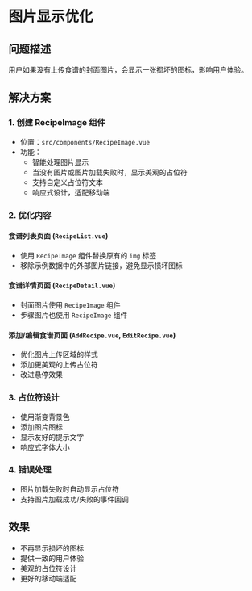 # 图片显示优化

## 问题描述

用户如果没有上传食谱的封面图片，会显示一张损坏的图标，影响用户体验。

## 解决方案

### 1. 创建 RecipeImage 组件

- 位置：`src/components/RecipeImage.vue`
- 功能：
  - 智能处理图片显示
  - 当没有图片或图片加载失败时，显示美观的占位符
  - 支持自定义占位符文本
  - 响应式设计，适配移动端

### 2. 优化内容

#### 食谱列表页面 (`RecipeList.vue`)

- 使用 `RecipeImage` 组件替换原有的 `img` 标签
- 移除示例数据中的外部图片链接，避免显示损坏图标

#### 食谱详情页面 (`RecipeDetail.vue`)

- 封面图片使用 `RecipeImage` 组件
- 步骤图片也使用 `RecipeImage` 组件

#### 添加/编辑食谱页面 (`AddRecipe.vue`, `EditRecipe.vue`)

- 优化图片上传区域的样式
- 添加更美观的上传占位符
- 改进悬停效果

### 3. 占位符设计

- 使用渐变背景色
- 添加图片图标
- 显示友好的提示文字
- 响应式字体大小

### 4. 错误处理

- 图片加载失败时自动显示占位符
- 支持图片加载成功/失败的事件回调

## 效果

- 不再显示损坏的图标
- 提供一致的用户体验
- 美观的占位符设计
- 更好的移动端适配
